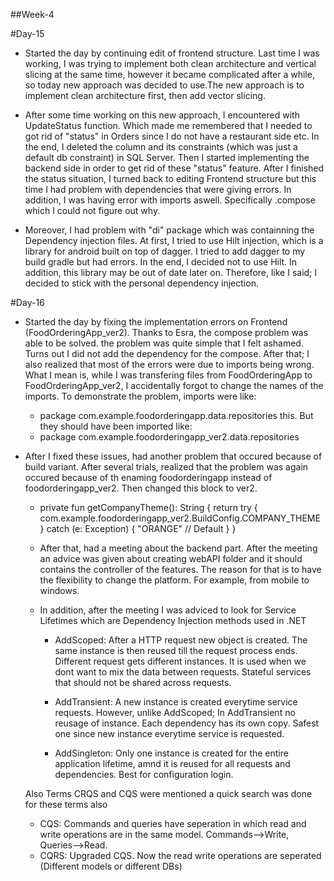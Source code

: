 ##Week-4

#Day-15

- Started the day by continuing edit of frontend structure. Last time I was working, I was trying to implement both clean architecture and vertical slicing at the same time, however it became complicated after a while, so today new approach was decided to use.The new approach is to implement clean architecture first, then add vector slicing. 

- After some time working on this new approach, I encountered with UpdateStatus function. Which made me remembered that I needed to got rid of "status" in Orders since I do not have a restaurant side etc. In the end, I deleted the column and its constraints (which was just a default db constraint) in SQL Server. Then I started implementing the backend side in order to get rid of these "status" feature. After I finished the status situation, I turned back to editing Frontend structure but this time I had problem with dependencies that were giving errors. In addition, I was having error with imports aswell. Specifically .compose which I could not figure out why.

- Moreover, I had problem with "di" package which was containning the Dependency injection files. At first, I tried to use Hilt injection,  which is a library for android built on top of dagger. I tried to add dagger to my build gradle but had errors. In the end, I decided not to use Hilt. In addition, this library may be out of date later on. Therefore, like I said; I decided to stick with the personal dependency injection.

#Day-16

- Started the day by fixing the implementation errors on Frontend (FoodOrderingApp_ver2). Thanks to Esra, the compose problem was able to be solved. the problem was quite simple that I felt ashamed. Turns out I did not add the dependency for the compose. After that; I also realized that most of the errors were due to imports being wrong. What I mean is, while I was transfering files from FoodOrderingApp to FoodOrderingApp_ver2, I accidentally forgot to change the names of the imports. To demonstrate the problem, imports were like:
    - package com.example.foodorderingapp.data.repositories
this. But they should have been imported like:
    - package com.example.foodorderingapp_ver2.data.repositories

- After I fixed these issues, had another problem that occured because of build variant. After several trials, realized that the problem was again occured because of th enaming foodorderingapp instead of foodorderingapp_ver2. Then changed this block to ver2.

    - private fun getCompanyTheme(): String {
            return try {
                com.example.foodorderingapp_ver2.BuildConfig.COMPANY_THEME
            } catch (e: Exception) {
                "ORANGE" // Default
            }
        }  
  - After that, had a meeting about the backend part. After the meeting an advice was given about creating webAPI folder and it should contains the controller of the features. The reason for that is to have the flexibility to change the platform. For example, from mobile to windows.
 
  - In addition, after the meeting I was adviced to look for Service Lifetimes which are Dependency Injection methods used in .NET
 
      - AddScoped: After a HTTP request new object is created. The same instance is then reused till the request process ends. Different request gets different instances. It is used when we dont want to mix the data between requests. Stateful services that should not be shared across requests.
   
      - AddTransient: A new instance is created everytime service requests. However, unlike AddScoped; In AddTransient no reusage of instance. Each dependency has its own copy. Safest one since new instance everytime service is requested.
   
      - AddSingleton: Only one instance is created for the entire application lifetime, amnd it is reused for all requests and dependencies. Best for configuration login.
   
  Also Terms CRQS and CQS were mentioned a quick search was done for these terms also
             
  - CQS: Commands and queries have seperation in which read and write operations are in the same model. Commands-->Write, Queries-->Read.
  - CQRS: Upgraded CQS. Now the read write operations are seperated (Different models or different DBs)
    
   
